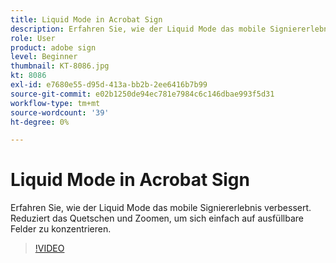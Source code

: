 ```yaml
---
title: Liquid Mode in Acrobat Sign
description: Erfahren Sie, wie der Liquid Mode das mobile Signiererlebnis verbessert
role: User
product: adobe sign
level: Beginner
thumbnail: KT-8086.jpg
kt: 8086
exl-id: e7680e55-d95d-413a-bb2b-2ee6416b7b99
source-git-commit: e02b1250de94ec781e7984c6c146dbae993f5d31
workflow-type: tm+mt
source-wordcount: '39'
ht-degree: 0%

---
```


# Liquid Mode in Acrobat Sign

Erfahren Sie, wie der Liquid Mode das mobile Signiererlebnis verbessert. Reduziert das Quetschen und Zoomen, um sich einfach auf ausfüllbare Felder zu konzentrieren.

>[!VIDEO](https://video.tv.adobe.com/v/333803?hidetitle=true)
